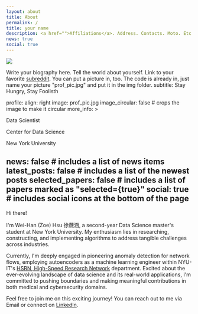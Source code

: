 ```yaml
---
layout: about
title: About
permalink: /
title: your name
description: <a href="">Affiliations</a>. Address. Contacts. Moto. Etc.
news: true
social: true
---
```


<img class="col one right" src="/img/prof_pic.jpg">

Write your biography here. Tell the world about yourself. Link to your favorite [subreddit](http://reddit.com). You can put a picture in, too. The code is already in, just name your picture "prof_pic.jpg" and put it in the img folder.
subtitle: Stay Hungry, Stay Foolisth

profile:
  align: right
  image: prof_pic.jpg
  image_circular: false # crops the image to make it circular
  more_info: >
    <p>Data Scientist</p>
    <p>Center for Data Science</p>
    <p>New York University</p>

news: false # includes a list of news items
latest_posts: false # includes a list of the newest posts
selected_papers: false # includes a list of papers marked as "selected={true}"
social: true # includes social icons at the bottom of the page
---

<!-- Write your biography here. Tell the world about yourself. Link to your favorite [subreddit](http://reddit.com). You can put a picture in, too. The code is already in, just name your picture `prof_pic.jpg` and put it in the `img/` folder.

Put your address / P.O. box / other info right below your picture. You can also disable any of these elements by editing `profile` property of the YAML header of your `_pages/about.md`. Edit `_bibliography/papers.bib` and Jekyll will render your [publications page](/al-folio/publications/) automatically.

Link to your social media connections, too. This theme is set up to use [Font Awesome icons](https://fontawesome.com/) and [Academicons](https://jpswalsh.github.io/academicons/), like the ones below. Add your Facebook, Twitter, LinkedIn, Google Scholar, or just disable all of them. -->

Hi there! 

I'm Wei-Han (Zoe) Hsu 徐薇涵, a second-year Data Science master's student at New York University. My enthusiasm lies in researching, constructing, and implementing algorithms to address tangible challenges across industries.

Currently, I'm deeply engaged in pioneering anomaly detection for network flows, employing autoencoders as a machine learning engineer within NYU-IT's [HSRN, High-Speed Research Network](https://vip.hsrn.nyu.edu/) department. Excited about the ever-evolving landscape of data science and its real-world applications, I'm committed to pushing boundaries and making meaningful contributions in both medical and cybersecurity domains.

Feel free to join me on this exciting journey! You can reach out to me via Email or connect on [LinkedIn](https://www.linkedin.com/in/wei-han-zoe-hsu-62b58a158). 
